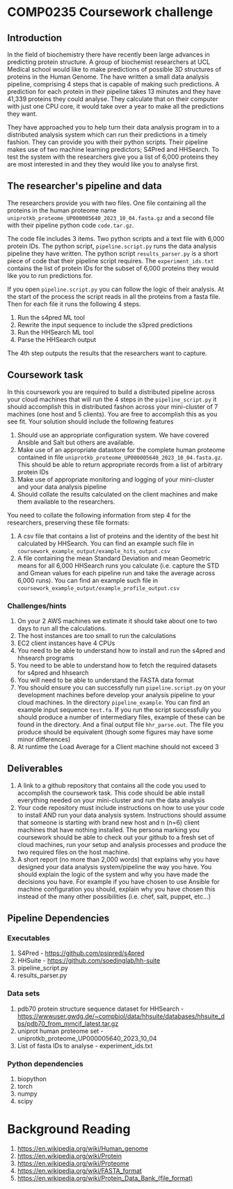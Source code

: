 # COMP0235 Coursework challenge

## Introduction

In the field of biochemistry there have recently been large advances in predicting protein structure. A group of biochemist researchers at UCL Medical school would like to make predictions of possible 3D structures of proteins in the Human Genome. The have written a small data analysis pipeline, comprising 4 steps that is capable of making such predictions. A prediction for each protein in their pipeline takes 13 minutes and they have 41,339 proteins they could analyse. They calculate that on their computer with just one CPU core, it would take over a year to make all the predictions they want.

They have approached you to help turn their data analysis program in to a distributed analysis system which can run their predictions in a timely fashion. They can provide you with their python scripts. Their pipeline makes use of two machine learning predictors; S4Pred and HHSearch. To test the system with the researchers give you a list of 6,000 proteins they are most interested in and they they would like you to analyse first.

## The researcher's pipeline and data

The researchers provide you with two files. One file containing all the proteins in the human proteome name `uniprotkb_proteome_UP000005640_2023_10_04.fasta.gz` and a second file with their pipeline python code `code.tar.gz`. 

The code file includes 3 items. Two python scripts and a text file with 6,000 protein IDs. The python script, `pipeline.script.py` runs the data analysis pipeline they have written. The python script `results_parser.py` is a short piece of code that their pipeline script requires. The `experiment_ids.txt` contains the list of protein IDs for the subset of 6,000 proteins they would like you to run predictions for.

If you open `pipeline.script.py` you can follow the logic of their analysis. At the start of the process the script reads in all the proteins from a fasta file. Then for each file it runs the following 4 steps.

1. Run the s4pred ML tool
2. Rewrite the input sequence to include the s3pred predictions
3. Run the HHSearch ML tool
4. Parse the HHSearch output

The 4th step outputs the results that the researchers want to capture.

## Coursework task

In this coursework you are required to build a distributed pipeline across your cloud machines that will run the 4 steps in the `pipeline_script.py` it should accomplish this in distributed fashon across your mini-cluster of 7 machines (one host and 5 clients). You are free to accomplish this as you see fit. Your solution should include the following features

1. Should use an appropriate configuration system. We have covered Ansible and Salt but others are available.
2. Make use of an appropriate datastore for the complete human proteome contained in file `uniprotkb_proteome_UP000005640_2023_10_04.fasta.gz`. This should be able to return appropriate records from a list of arbitrary protein IDs
3. Make use of appropriate monitoring and logging of your mini-cluster and your data analysis pipeline
4. Should collate the results calculated on the client machines and make them available to the researchers.

You need to collate the following information from step 4 for the researchers, preserving these file formats:

1. A csv file that contains a list of proteins and the identity of the best hit calculated by HHSearch. You can find an example such file in `coursework_example_output/example_hits_output.csv`
2. A file containing the mean Standard Deviation and mean Geometric means for all 6,000 HHSearch runs you calculate (i.e. capture the STD and Gmean values for each pipeline run and take the average across 6,000 runs). You can find an example such file in `coursework_example_output/example_profile_output.csv`

### Challenges/hints

1. On your 2 AWS machines we estimate it should take about one to two days to run all the calculations.
2. The host instances are too small to run the calculations
3. EC2 client instances have 4 CPUs
4. You need to be able to understand how to install and run the s4pred and hhsearch programs
5. You need to be able to understand how to fetch the required datasets for s4pred and hhsearch
6. You will need to be able to understand the FASTA data format
7. You should ensure you can successfully run `pipeline.script.py` on your development machines before develop your analysis pipeline to your cloud machines. In the directory `pipeline_example`. You can find an example input sequence `test.fa`. If you run the script successfully you should produce a number of intermediary files, example of these can be found in the directory. And a final output file `hhr_parse.out`. The file you produce should be equivalent (though some figures may have some minor differences)
8. At runtime the Load Average for a Client machine should not exceed 3

## Deliverables

1. A link to a github repository that contains all the code you used to accomplish the coursework task. This code should be able install everything needed on your mini-cluster and run the data analysis
2. Your code repository must include instructions on how to use your code to install AND run your data analysis system. Instructions should assume that someone is starting with brand new host and n (n=6) client machines that have nothing installed. The persona marking you coursework should be able to check out your github to a fresh set of cloud machines, run your setup and analysis processes and produce the two required files on the host machine.
3. A short report (no more than 2,000 words) that explains why you have designed your data analysis system/pipeline the way you have. You should explain the logic of the system and why you have made the decisions you have. For example if you have chosen to use Ansible for machine configuration you should, explain why you have chosen this instead of the many other possibilities (i.e. chef, salt, puppet, etc...)

## Pipeline Dependencies

### Executables

1. S4Pred - https://github.com/psipred/s4pred
2. HHSuite - https://github.com/soedinglab/hh-suite
3. pipeline_script.py
4. results_parser.py

### Data sets

1. pdb70 protein structure sequence dataset for HHSearch - https://wwwuser.gwdg.de/~compbiol/data/hhsuite/databases/hhsuite_dbs/pdb70_from_mmcif_latest.tar.gz
2. uniprot human proteome set - uniprotkb_proteome_UP000005640_2023_10_04
3. List of fasta IDs to analyse - experiment_ids.txt

### Python dependencies

1. biopython
2. torch
3. numpy
4. scipy

# Background Reading

1. https://en.wikipedia.org/wiki/Human_genome
2. https://en.wikipedia.org/wiki/Protein
3. https://en.wikipedia.org/wiki/Proteome
4. https://en.wikipedia.org/wiki/FASTA_format
5. https://en.wikipedia.org/wiki/Protein_Data_Bank_(file_format)
